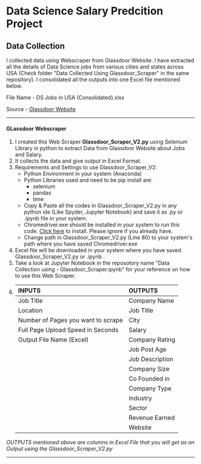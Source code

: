 # Data Science Salary Predcition Project


## Data Collection

<p>I collected data using Webscraper from Glassdoor Website. I have extracted all the details of Data Science jobs from various cities and states across USA (Check folder "Data Collected Using Glassdoor_Scraper" in the same repository). I consolidated all the outputs into one Excel file mentioned below.</p> 
        
File Name -  DS Jobs in USA (Consolidated).xlsx
  
Source - [Glassdoor Website](https://www.glassdoor.com/Job/index.htm)
  
 --------------------------------------------------------------- 
 
  #### GLassdoor Webscraper
  
  1. I created this Web Scraper <strong>Glassdoor_Scraper_V2.py</strong> using Selenium Library in python to extract Data from Glassdoor Website about Jobs and Salary.
  2. It collects the data and give output in Excel Format.
  3. Requirements and Settings to use Glassdoor_Scraper_V2:
       - Python Environment in your system (Anaconda)
       - Python Libraries used and need to be pip install are:
           -  selenium
           -  pandas 
           -  time
       - Copy & Paste all the codes in Glassdoor_Scraper_V2.py in any python ide (Like Spyder, Jupyter Notebook) and save it as .py or .ipynb file in your system.
       - Chromedriver.exe should be installed in your system to run this code. [Click here](https://chromedriver.chromium.org/downloads) to install. Please ignore if you already have.
       - Change path in Glassdoor_Scraper_V2.py (Line 80) to your system's path where you have saved Chromedriver.exe      
  4. Excel file will be downloaded in your system where you have saved Glassdoor_Scraper_V2.py or .ipynb .
  5. Take a look at Jupyter Notebook in the reposotory name "Data Collection using - Glassdoor_Scraper.ipynb" for your reference on how to use this Web Scraper.     
  6.   |              INPUTS                |     OUTPUTS    |     
       | :--------------------------------- |:-------------- |
       | Job Title                          | Company Name   | 
       | Location                           | Job Title      |
       | Number of Pages you want to scrape | City           |
       | Full Page Upload Speed in Seconds  | Salary         |
       | Output File Name (Excel)           | Company Rating |
       |                                    | Job Post Age   |
       |                                    | Job Description|
       |                                    | Company Size   |
       |                                    | Co Founded in  |
       |                                    | Company Type   |
       |                                    | Industry       |
       |                                    | Sector         |
       |                                    | Revenue Earned |
       |                                    | Website        |

  <em>OUTPUTS mentioned above are columns in Excel File that you will get as an Output using the Glassdoor_Scraper_V2.py</em>

----------------------------------------------------------------------------
